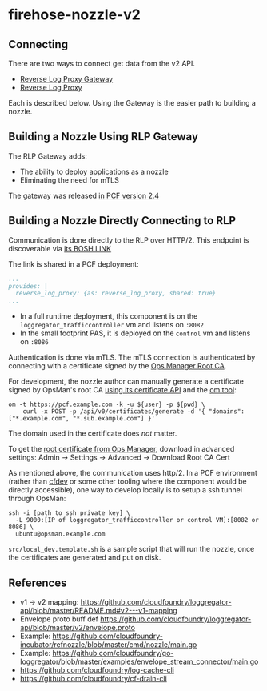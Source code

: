 # firehose-nozzle-v2

## Connecting

There are two ways to connect get data from the v2 API.

* [Reverse Log Proxy Gateway](https://github.com/cloudfoundry/loggregator/blob/master/docs/rlp_gateway.md)
* [Reverse Log Proxy](https://github.com/cloudfoundry/loggregator-release/tree/develop/jobs/reverse_log_proxy)

Each is described below. Using the Gateway is the easier path to building a nozzle.

## Building a Nozzle Using RLP Gateway

The RLP Gateway adds:
* The ability to deploy applications as a nozzle
* Eliminating the need for mTLS

The gateway was released [in PCF version 2.4](https://docs.pivotal.io/pivotalcf/2-4/pcf-release-notes/runtime-rn.html#-loggregator-v2-api-is-readable-through-rlp-gateway)

## Building a Nozzle Directly Connecting to RLP

Communication is done directly to the RLP over HTTP/2.
This endpoint is discoverable via
[its BOSH LINK](https://github.com/cloudfoundry/loggregator-release/blob/v105.1/jobs/reverse_log_proxy/spec#L21-L25)

The link is shared in a PCF deployment:
```yaml
...
provides: |
  reverse_log_proxy: {as: reverse_log_proxy, shared: true}
...
```

* In a full runtime deployment, this component is on the `loggregator_trafficcontroller` vm and listens on `:8082`
* In the small footprint PAS, it is deployed on the `control` vm and listens on `:8086`

Authentication is done via mTLS. The mTLS connection is authenticated by connecting with a certificate signed by 
the [Ops Manager Root CA](https://docs.pivotal.io/pivotalcf/2-4/security/pcf-infrastructure/api-cert-rotation.html#-certificate-types).

For development, the nozzle author can manually generate a certificate signed by OpsMan's root CA
[using its certificate API](https://docs.pivotal.io/pivotalcf/2-4/opsman-api/#certificates)
and the [om tool](https://github.com/pivotal-cf/om):

```
om -t https://pcf.example.com -k -u ${user} -p ${pwd} \
    curl -x POST -p /api/v0/certificates/generate -d '{ "domains": ["*.example.com", "*.sub.example.com"] }'
```

The domain used in the certificate does _not_ matter.

To get the
[root certificate from Ops Manager](https://docs.pivotal.io/pivotalcf/security/pcf-infrastructure/api-cert-rotation.html#-certificate-types),
download in advanced settings:
Admin -> Settings -> Advanced -> Download Root CA Cert

As mentioned above, the communication uses http/2.
In a PCF environment (rather than [cfdev](https://github.com/cloudfoundry-incubator/cfdev)
or some other tooling where the component would be directly accessible), 
one way to develop locally is to setup a ssh tunnel through OpsMan:

```
ssh -i [path to ssh private key] \
  -L 9000:[IP of loggregator_trafficcontroller or control VM]:[8082 or 8086] \
  ubuntu@opsman.example.com
```

`src/local_dev.template.sh` is a sample script that will run the nozzle, once 
the certificates are generated and put on disk.

## References

* v1 -> v2 mapping: https://github.com/cloudfoundry/loggregator-api/blob/master/README.md#v2---v1-mapping
* Envelope proto buff def https://github.com/cloudfoundry/loggregator-api/blob/master/v2/envelope.proto
* Example: https://github.com/cloudfoundry-incubator/refnozzle/blob/master/cmd/nozzle/main.go
* Example: https://github.com/cloudfoundry/go-loggregator/blob/master/examples/envelope_stream_connector/main.go
* https://github.com/cloudfoundry/log-cache-cli
* https://github.com/cloudfoundry/cf-drain-cli
